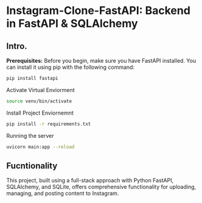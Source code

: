 # Instagram-Clone-FastAPI: Backend in FastAPI & SQLAlchemy
## Intro.
**Prerequisites:** Before you begin, make sure you have FastAPI installed. You can install it using pip with the following command:
```bash
pip install fastapi

```

Activate Virtual Enviorment

```bash
source venv/bin/activate

```

Install Project Enviornemnt

```bash
pip install -r requirements.txt

```

Running the server
```bash
uvicorn main:app --reload
```

## Fucntionality

This project, built using a full-stack approach with Python FastAPI, SQLAlchemy, and SQLite, offers comprehensive functionality for uploading, managing, and posting content to Instagram.


